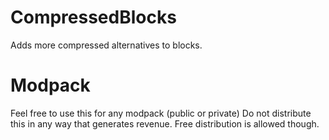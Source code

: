 # CompressedBlocks
Adds more compressed alternatives to blocks.

# Modpack
Feel free to use this for any modpack (public or private)
Do not distribute this in any way that generates revenue.
Free distribution is allowed though.
